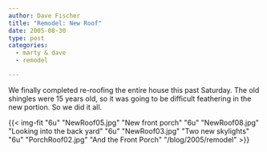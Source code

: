 ```yaml
---
author: Dave Fischer
title: "Remodel: New Roof"
date: 2005-08-30
type: post
categories:
  - marty & dave
  - remodel

---
```


We finally completed re-roofing the entire house this past Saturday. 
The old shingles were 15 years old, so it was going to be difficult feathering in the new portion. 
So we did it all.

<!--more-->

{{< img-fit
    "6u" "NewRoof05.jpg" "New front porch"
    "6u" "NewRoof08.jpg" "Looking into the back yard"
    "6u" "NewRoof03.jpg" "Two new skylights"
    "6u" "PorchRoof02.jpg" "And the Front Porch"
    "/blog/2005/remodel" >}}

